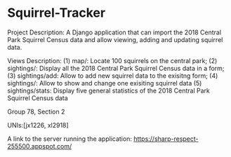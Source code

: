 # Squirrel-Tracker
Project Description: A Django application that can import the 2018 Central Park Squirrel Census data and allow viewing, adding and updating squirrel data.

Views Description:
(1) map/: Locate 100 squirrels on the central park;
(2) sightings/: Display all the 2018 Central Park Squirrel Census data in a form;
(3) sightings/add: Allow to add new squirrel data to the exisitng form;
(4) sightings/<unique-squirrel-id>: Allow to show and change one exisiting squirrel data
(5) sightings/stats: Display five general statistics of the 2018 Central Park Squirrel Census data

Group 78, Section 2

UNIs:[jx1226, xl2918]

A link to the server running the application: https://sharp-respect-255500.appspot.com/
